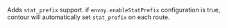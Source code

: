 Adds `stat_prefix` support. if `envoy.enableStatPrefix` configuration is true, contour will automatically set `stat_prefix` on each route.
